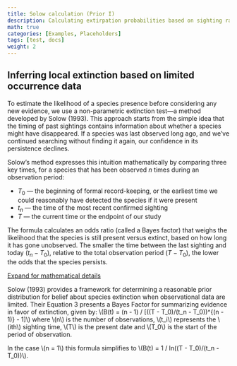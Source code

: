 ```yaml
---
title: Solow calculation (Prior I)
description: Calculating extirpation probabilities based on sighting rates
math: true
categories: [Examples, Placeholders]
tags: [test, docs]
weight: 2
---
```


## Inferring local extinction based on limited occurrence data

To estimate the likelihood of a species presence before considering any new evidence, 
we use a non-parametric extinction test—a method developed by Solow (1993).
This approach starts from the simple idea that the timing of past sightings contains 
information about whether a species might have disappeared. If a species was last observed 
long ago, and we’ve continued searching without finding it again, our confidence in 
its persistence declines. 

Solow’s method expresses this intuition mathematically by comparing three key times, for
a species that has been observed $n$ times during an observation period: 

* $T_0$ — the beginning of formal record-keeping, or the earliest 
time we could reasonably have detected the species if it were present
* $t_n$ — the time of the most recent confirmed sighting
* $T$ — the current time or the endpoint of our study 

The formula calculates an odds ratio (called a Bayes factor) that weighs the 
likelihood that the species is still present versus extinct, based on how long it has 
gone unobserved. The smaller the time between the last sighting and today $(t_n - T_0)$, 
relative to the total observation period $(T - T_0)$, the lower the odds that the 
species persists. 

<p>
  <a class="btn btn-primary" data-bs-toggle="collapse" href="#collapseExample" role="button" aria-expanded="false" aria-controls="collapseExample">
    Expand for mathematical details
  </a>
</p>
<div class="collapse" id="collapseExample">
  <div class="card card-body">

<p>
Solow (1993) provides a framework for determining a reasonable prior distribution 
for belief about species extinction when observational data are limited. 
Their Equation 3 presents a Bayes Factor for summarizing evidence in favor of extinction, 
given by: \(B(t) = (n - 1) / [((T - T_0)/(t_n - T_0))^{(n - 1)} - 1]\) where \(n\) is the number of 
observations, \(t_i\) represents the \(ith\) sighting time, \(T\) is the present date and \(T_0\) is
the start of the period of observation.
</p>
<p>
In the case \(n = 1\) this formula simplifies to 
\(B(t) = 1 / ln((T - T_0)/(t_n - T_0))\).
</p>

